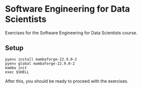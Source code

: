 # Software Engineering for Data Scientists

Exercises for the Software Engineering for Data Scientists course.

## Setup

```
pyenv install mambaforge-22.9.0-2
pyenv global mambaforge-22.9.0-2
mamba init
exec $SHELL
```

After this, you should be ready to proceed with the exercises.
